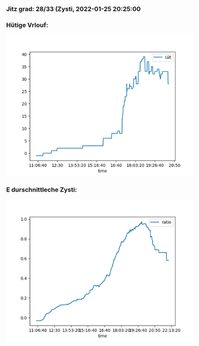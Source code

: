 ### Jitz grad: 28/33 (Zysti, 2022-01-25 20:25:00

### Hütige Vrlouf:
![Graph](Today.png)

### E durschnittleche Zysti:
![Graph](Zysti.png)